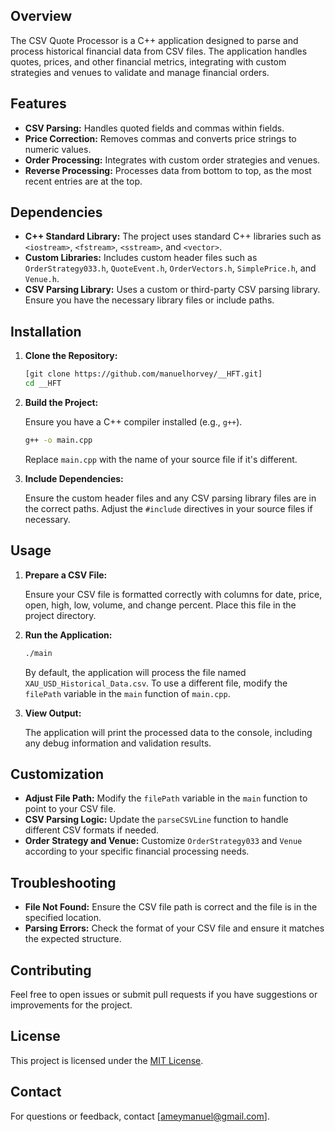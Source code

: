 ## Overview

The CSV Quote Processor is a C++ application designed to parse and process historical financial data from CSV files. The application handles quotes, prices, and other financial metrics, integrating with custom strategies and venues to validate and manage financial orders.

## Features

- **CSV Parsing:** Handles quoted fields and commas within fields.
- **Price Correction:** Removes commas and converts price strings to numeric values.
- **Order Processing:** Integrates with custom order strategies and venues.
- **Reverse Processing:** Processes data from bottom to top, as the most recent entries are at the top.

## Dependencies

- **C++ Standard Library:** The project uses standard C++ libraries such as `<iostream>`, `<fstream>`, `<sstream>`, and `<vector>`.
- **Custom Libraries:** Includes custom header files such as `OrderStrategy033.h`, `QuoteEvent.h`, `OrderVectors.h`, `SimplePrice.h`, and `Venue.h`.
- **CSV Parsing Library:** Uses a custom or third-party CSV parsing library. Ensure you have the necessary library files or include paths.

## Installation

1. **Clone the Repository:**

   ```bash
   [git clone https://github.com/manuelhorvey/__HFT.git]
   cd __HFT
   ```

2. **Build the Project:**

   Ensure you have a C++ compiler installed (e.g., `g++`).

   ```bash
   g++ -o main.cpp
   ```

   Replace `main.cpp` with the name of your source file if it's different.

3. **Include Dependencies:**

   Ensure the custom header files and any CSV parsing library files are in the correct paths. Adjust the `#include` directives in your source files if necessary.

## Usage

1. **Prepare a CSV File:**

   Ensure your CSV file is formatted correctly with columns for date, price, open, high, low, volume, and change percent. Place this file in the project directory.

2. **Run the Application:**

   ```bash
   ./main
   ```

   By default, the application will process the file named `XAU_USD_Historical_Data.csv`. To use a different file, modify the `filePath` variable in the `main` function of `main.cpp`.

3. **View Output:**

   The application will print the processed data to the console, including any debug information and validation results.

## Customization

- **Adjust File Path:** Modify the `filePath` variable in the `main` function to point to your CSV file.
- **CSV Parsing Logic:** Update the `parseCSVLine` function to handle different CSV formats if needed.
- **Order Strategy and Venue:** Customize `OrderStrategy033` and `Venue` according to your specific financial processing needs.

## Troubleshooting

- **File Not Found:** Ensure the CSV file path is correct and the file is in the specified location.
- **Parsing Errors:** Check the format of your CSV file and ensure it matches the expected structure.

## Contributing

Feel free to open issues or submit pull requests if you have suggestions or improvements for the project.

## License

This project is licensed under the [MIT License](LICENSE).

## Contact

For questions or feedback, contact [ameymanuel@gmail.com].
